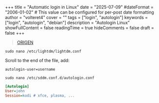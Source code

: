 +++
title = "Automatic login in Linux"
date = "2025-07-09"
#dateFormat = "2006-01-02" # This value can be configured for per-post date formatting
author = "volteret4"
cover = ""
tags = ["login", "autologin"]
keywords = ["login", "autologin", "debian"]
description = "Autologin Linux"
showFullContent = false
readingTime = true
hideComments = false
draft = false
+++

> [ORIGEN](https://linux.how2shout.com/enable-or-disable-automatic-login-in-debian-11-bullseye/)

`sudo nano /etc/lightdm/lightdm.conf`

Scroll to the end of the file, add:

`autologin-user=username`

`sudo nano /etc/sddm.conf.d/autologin.conf`

```ini fold title:example_title
[Autologin]
User=john
Session=kodi # xfce, plasma, ...
```
